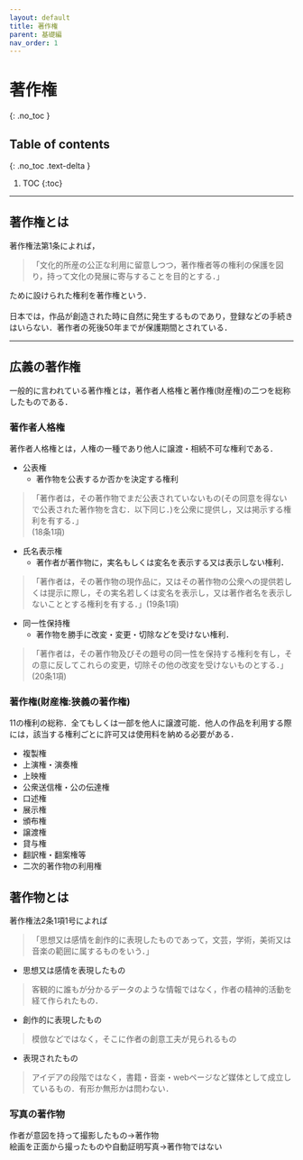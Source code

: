 ```yaml
---
layout: default
title: 著作権
parent: 基礎編
nav_order: 1 
---
```

# 著作権
{: .no_toc }

## Table of contents
{: .no_toc .text-delta }

1. TOC
{:toc}
---

## 著作権とは
著作権法第1条によれば，
> 「文化的所産の公正な利用に留意しつつ，著作権者等の権利の保護を図り，持って文化の発展に寄与することを目的とする．」

ために設けられた権利を著作権という．  
<br>
日本では，作品が創造された時に自然に発生するものであり，登録などの手続きはいらない．著作者の死後50年までが保護期間とされている．

--- 

## 広義の著作権
一般的に言われている著作権とは，著作者人格権と著作権(財産権)の二つを総称したものである．
### 著作者人格権
著作者人格権とは，人権の一種であり他人に譲渡・相続不可な権利である．
- 公表権
	- 著作物を公表するか否かを決定する権利 

>「著作者は，その著作物でまだ公表されていないもの(その同意を得ないで公表された著作物を含む．以下同じ．)を公衆に提供し，又は掲示する権利を有する．」   
(18条1項)

- 氏名表示権
	- 著作者が著作物に，実名もしくは変名を表示する又は表示しない権利．

> 「著作者は，その著作物の現作品に，又はその著作物の公衆への提供若しくは提示に際し，その実名若しくは変名を表示し，又は著作者名を表示しないこととする権利を有する．」(19条1項)

- 同一性保持権
	- 著作物を勝手に改変・変更・切除などを受けない権利．

> 「著作者は，その著作物及びその題号の同一性を保持する権利を有し，その意に反してこれらの変更，切除その他の改変を受けないものとする．」(20条1項)

### 著作権(財産権:狭義の著作権)
11の権利の総称．全てもしくは一部を他人に譲渡可能．他人の作品を利用する際には，該当する権利ごとに許可又は使用料を納める必要がある．
- 複製権
- 上演権・演奏権
- 上映権
- 公衆送信権・公の伝達権
- 口述権
- 展示権
- 頒布権
- 譲渡権
- 貸与権
- 翻訳権・翻案権等
- 二次的著作物の利用権

## 著作物とは
著作権法2条1項1号によれば
>「思想又は感情を創作的に表現したものであって，文芸，学術，美術又は音楽の範囲に属するものをいう．」
- 思想又は感情を表現したもの

> 客観的に誰もが分かるデータのような情報ではなく，作者の精神的活動を経て作られたもの．
- 創作的に表現したもの

> 模倣などではなく，そこに作者の創意工夫が見られるもの
- 表現されたもの

> アイデアの段階ではなく，書籍・音楽・webページなど媒体として成立しているもの．有形か無形かは問わない．

### 写真の著作物
作者が意図を持って撮影したもの→著作物  
絵画を正面から撮ったものや自動証明写真→著作物ではない 


